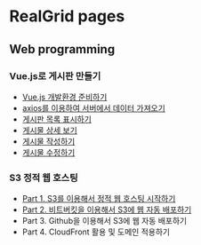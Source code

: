 # RealGrid pages


## Web programming

### Vue.js로 게시판 만들기
* [Vue.js 개발환경 준비하기](/vue/01)
* [axios를 이용하여 서버에서 데이터 가져오기](/vue/02)
* [게시판 목록 표시하기](/vue/03)
* [게시물 상세 보기](/vue/04)
* [게시물 작성하기](/vue/05)
* [게시물 수정하기](/vue/06)

### S3 정적 웹 호스팅
* [Part 1. S3를 이용해서 정적 웹 호스팅 시작하기](/s3/001)
* [Part 2. 비트버킷을 이용해서 S3에 웹 자동 배포하기](/s3/002/)
* Part 3. Github을 이용해서 S3에 웹 자동 배포하기
* Part 4. CloudFront 활용 및 도메인 적용하기
